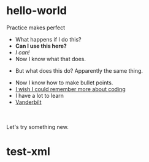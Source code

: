 # hello-world
Practice makes perfect
+ What happens if I do this?
+ <b> Can I use this here? </b>
+ <i> I can! </i>
+ Now I know what that does.
- But what does this do?  Apparently the same thing.
+ Now I know how to make bullet points.
+ <u> I wish I could remember more about coding </u>
+ I have a lot to learn
+ [Vanderbilt](http://www.vanderbilt.edu)
<br />
<br />
Let's try something new.

# test-xml
